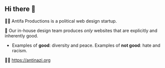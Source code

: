 ## Hi there 👋

🙋‍♀️ Antifa Productions is a political web design startup.

🏴 Our in-house design team produces *only* websites that are explicitly and inherently good.
- Examples of **good**: diversity and peace. Examples of **not good**: hate and racism. 

👩‍💻 https://antinazi.org
